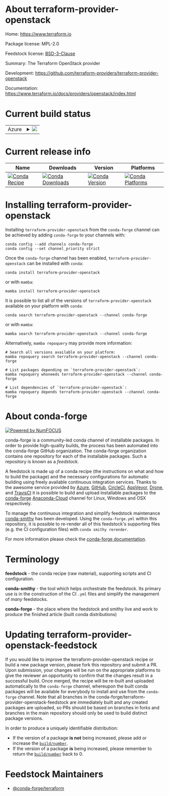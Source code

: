About terraform-provider-openstack
==================================

Home: https://www.terraform.io

Package license: MPL-2.0

Feedstock license: [BSD-3-Clause](https://github.com/conda-forge/terraform-provider-openstack-feedstock/blob/main/LICENSE.txt)

Summary: The Terraform OpenStack provider

Development: https://github.com/terraform-providers/terraform-provider-openstack

Documentation: https://www.terraform.io/docs/providers/openstack/index.html

Current build status
====================


<table>
    
  <tr>
    <td>Azure</td>
    <td>
      <details>
        <summary>
          <a href="https://dev.azure.com/conda-forge/feedstock-builds/_build/latest?definitionId=2038&branchName=main">
            <img src="https://dev.azure.com/conda-forge/feedstock-builds/_apis/build/status/terraform-provider-openstack-feedstock?branchName=main">
          </a>
        </summary>
        <table>
          <thead><tr><th>Variant</th><th>Status</th></tr></thead>
          <tbody><tr>
              <td>linux_64</td>
              <td>
                <a href="https://dev.azure.com/conda-forge/feedstock-builds/_build/latest?definitionId=2038&branchName=main">
                  <img src="https://dev.azure.com/conda-forge/feedstock-builds/_apis/build/status/terraform-provider-openstack-feedstock?branchName=main&jobName=linux&configuration=linux_64_" alt="variant">
                </a>
              </td>
            </tr><tr>
              <td>osx_64</td>
              <td>
                <a href="https://dev.azure.com/conda-forge/feedstock-builds/_build/latest?definitionId=2038&branchName=main">
                  <img src="https://dev.azure.com/conda-forge/feedstock-builds/_apis/build/status/terraform-provider-openstack-feedstock?branchName=main&jobName=osx&configuration=osx_64_" alt="variant">
                </a>
              </td>
            </tr><tr>
              <td>win_64</td>
              <td>
                <a href="https://dev.azure.com/conda-forge/feedstock-builds/_build/latest?definitionId=2038&branchName=main">
                  <img src="https://dev.azure.com/conda-forge/feedstock-builds/_apis/build/status/terraform-provider-openstack-feedstock?branchName=main&jobName=win&configuration=win_64_" alt="variant">
                </a>
              </td>
            </tr>
          </tbody>
        </table>
      </details>
    </td>
  </tr>
</table>

Current release info
====================

| Name | Downloads | Version | Platforms |
| --- | --- | --- | --- |
| [![Conda Recipe](https://img.shields.io/badge/recipe-terraform--provider--openstack-green.svg)](https://anaconda.org/conda-forge/terraform-provider-openstack) | [![Conda Downloads](https://img.shields.io/conda/dn/conda-forge/terraform-provider-openstack.svg)](https://anaconda.org/conda-forge/terraform-provider-openstack) | [![Conda Version](https://img.shields.io/conda/vn/conda-forge/terraform-provider-openstack.svg)](https://anaconda.org/conda-forge/terraform-provider-openstack) | [![Conda Platforms](https://img.shields.io/conda/pn/conda-forge/terraform-provider-openstack.svg)](https://anaconda.org/conda-forge/terraform-provider-openstack) |

Installing terraform-provider-openstack
=======================================

Installing `terraform-provider-openstack` from the `conda-forge` channel can be achieved by adding `conda-forge` to your channels with:

```
conda config --add channels conda-forge
conda config --set channel_priority strict
```

Once the `conda-forge` channel has been enabled, `terraform-provider-openstack` can be installed with `conda`:

```
conda install terraform-provider-openstack
```

or with `mamba`:

```
mamba install terraform-provider-openstack
```

It is possible to list all of the versions of `terraform-provider-openstack` available on your platform with `conda`:

```
conda search terraform-provider-openstack --channel conda-forge
```

or with `mamba`:

```
mamba search terraform-provider-openstack --channel conda-forge
```

Alternatively, `mamba repoquery` may provide more information:

```
# Search all versions available on your platform:
mamba repoquery search terraform-provider-openstack --channel conda-forge

# List packages depending on `terraform-provider-openstack`:
mamba repoquery whoneeds terraform-provider-openstack --channel conda-forge

# List dependencies of `terraform-provider-openstack`:
mamba repoquery depends terraform-provider-openstack --channel conda-forge
```


About conda-forge
=================

[![Powered by
NumFOCUS](https://img.shields.io/badge/powered%20by-NumFOCUS-orange.svg?style=flat&colorA=E1523D&colorB=007D8A)](https://numfocus.org)

conda-forge is a community-led conda channel of installable packages.
In order to provide high-quality builds, the process has been automated into the
conda-forge GitHub organization. The conda-forge organization contains one repository
for each of the installable packages. Such a repository is known as a *feedstock*.

A feedstock is made up of a conda recipe (the instructions on what and how to build
the package) and the necessary configurations for automatic building using freely
available continuous integration services. Thanks to the awesome service provided by
[Azure](https://azure.microsoft.com/en-us/services/devops/), [GitHub](https://github.com/),
[CircleCI](https://circleci.com/), [AppVeyor](https://www.appveyor.com/),
[Drone](https://cloud.drone.io/welcome), and [TravisCI](https://travis-ci.com/)
it is possible to build and upload installable packages to the
[conda-forge](https://anaconda.org/conda-forge) [Anaconda-Cloud](https://anaconda.org/)
channel for Linux, Windows and OSX respectively.

To manage the continuous integration and simplify feedstock maintenance
[conda-smithy](https://github.com/conda-forge/conda-smithy) has been developed.
Using the ``conda-forge.yml`` within this repository, it is possible to re-render all of
this feedstock's supporting files (e.g. the CI configuration files) with ``conda smithy rerender``.

For more information please check the [conda-forge documentation](https://conda-forge.org/docs/).

Terminology
===========

**feedstock** - the conda recipe (raw material), supporting scripts and CI configuration.

**conda-smithy** - the tool which helps orchestrate the feedstock.
                   Its primary use is in the construction of the CI ``.yml`` files
                   and simplify the management of *many* feedstocks.

**conda-forge** - the place where the feedstock and smithy live and work to
                  produce the finished article (built conda distributions)


Updating terraform-provider-openstack-feedstock
===============================================

If you would like to improve the terraform-provider-openstack recipe or build a new
package version, please fork this repository and submit a PR. Upon submission,
your changes will be run on the appropriate platforms to give the reviewer an
opportunity to confirm that the changes result in a successful build. Once
merged, the recipe will be re-built and uploaded automatically to the
`conda-forge` channel, whereupon the built conda packages will be available for
everybody to install and use from the `conda-forge` channel.
Note that all branches in the conda-forge/terraform-provider-openstack-feedstock are
immediately built and any created packages are uploaded, so PRs should be based
on branches in forks and branches in the main repository should only be used to
build distinct package versions.

In order to produce a uniquely identifiable distribution:
 * If the version of a package **is not** being increased, please add or increase
   the [``build/number``](https://docs.conda.io/projects/conda-build/en/latest/resources/define-metadata.html#build-number-and-string).
 * If the version of a package **is** being increased, please remember to return
   the [``build/number``](https://docs.conda.io/projects/conda-build/en/latest/resources/define-metadata.html#build-number-and-string)
   back to 0.

Feedstock Maintainers
=====================

* [@conda-forge/terraform](https://github.com/conda-forge/terraform/)

